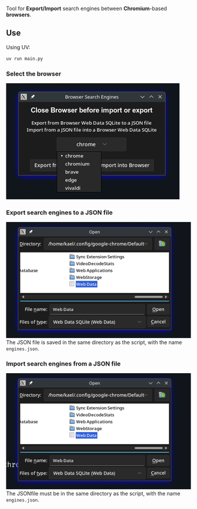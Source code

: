 Tool for **Export/Import** search engines between **Chromium**-based **browsers**.

## Use
Using UV:
```bash
uv run main.py
```

### Select the browser

![Select browser](select.png)

### Export search engines to a JSON file
![Export](export.png)
The JSON file is saved in the same directory as the script,
with the name `engines.json`.

### Import search engines from a JSON file
![alt text](import.png)
The JSONfile must be in the same directory as the script,
with the name `engines.json`.
